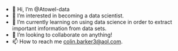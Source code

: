 - 👋 Hi, I’m @Atowel-data
- 👀 I’m interested in becoming a data scientist.
- 🌱 I’m currently learning on using data science in order to extract important imformation from data sets.
- 💞️ I’m looking to collaborate on anything!
- 📫 How to reach me colin.barker3@aol.com.

<!---
Atowel-data/Atowel-data is a ✨ special ✨ repository because its `README.md` (this file) appears on your GitHub profile.
You can click the Preview link to take a look at your changes.
--->
